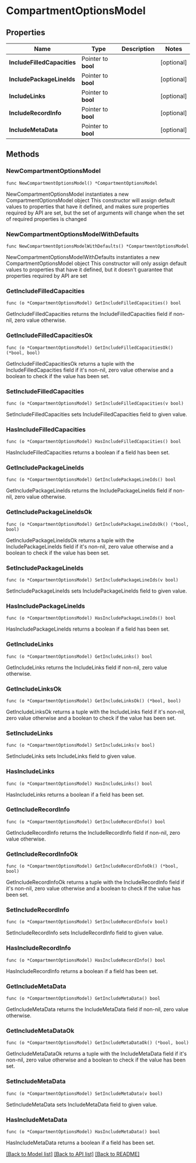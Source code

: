 # CompartmentOptionsModel

## Properties

Name | Type | Description | Notes
------------ | ------------- | ------------- | -------------
**IncludeFilledCapacities** | Pointer to **bool** |  | [optional] 
**IncludePackageLineIds** | Pointer to **bool** |  | [optional] 
**IncludeLinks** | Pointer to **bool** |  | [optional] 
**IncludeRecordInfo** | Pointer to **bool** |  | [optional] 
**IncludeMetaData** | Pointer to **bool** |  | [optional] 

## Methods

### NewCompartmentOptionsModel

`func NewCompartmentOptionsModel() *CompartmentOptionsModel`

NewCompartmentOptionsModel instantiates a new CompartmentOptionsModel object
This constructor will assign default values to properties that have it defined,
and makes sure properties required by API are set, but the set of arguments
will change when the set of required properties is changed

### NewCompartmentOptionsModelWithDefaults

`func NewCompartmentOptionsModelWithDefaults() *CompartmentOptionsModel`

NewCompartmentOptionsModelWithDefaults instantiates a new CompartmentOptionsModel object
This constructor will only assign default values to properties that have it defined,
but it doesn't guarantee that properties required by API are set

### GetIncludeFilledCapacities

`func (o *CompartmentOptionsModel) GetIncludeFilledCapacities() bool`

GetIncludeFilledCapacities returns the IncludeFilledCapacities field if non-nil, zero value otherwise.

### GetIncludeFilledCapacitiesOk

`func (o *CompartmentOptionsModel) GetIncludeFilledCapacitiesOk() (*bool, bool)`

GetIncludeFilledCapacitiesOk returns a tuple with the IncludeFilledCapacities field if it's non-nil, zero value otherwise
and a boolean to check if the value has been set.

### SetIncludeFilledCapacities

`func (o *CompartmentOptionsModel) SetIncludeFilledCapacities(v bool)`

SetIncludeFilledCapacities sets IncludeFilledCapacities field to given value.

### HasIncludeFilledCapacities

`func (o *CompartmentOptionsModel) HasIncludeFilledCapacities() bool`

HasIncludeFilledCapacities returns a boolean if a field has been set.

### GetIncludePackageLineIds

`func (o *CompartmentOptionsModel) GetIncludePackageLineIds() bool`

GetIncludePackageLineIds returns the IncludePackageLineIds field if non-nil, zero value otherwise.

### GetIncludePackageLineIdsOk

`func (o *CompartmentOptionsModel) GetIncludePackageLineIdsOk() (*bool, bool)`

GetIncludePackageLineIdsOk returns a tuple with the IncludePackageLineIds field if it's non-nil, zero value otherwise
and a boolean to check if the value has been set.

### SetIncludePackageLineIds

`func (o *CompartmentOptionsModel) SetIncludePackageLineIds(v bool)`

SetIncludePackageLineIds sets IncludePackageLineIds field to given value.

### HasIncludePackageLineIds

`func (o *CompartmentOptionsModel) HasIncludePackageLineIds() bool`

HasIncludePackageLineIds returns a boolean if a field has been set.

### GetIncludeLinks

`func (o *CompartmentOptionsModel) GetIncludeLinks() bool`

GetIncludeLinks returns the IncludeLinks field if non-nil, zero value otherwise.

### GetIncludeLinksOk

`func (o *CompartmentOptionsModel) GetIncludeLinksOk() (*bool, bool)`

GetIncludeLinksOk returns a tuple with the IncludeLinks field if it's non-nil, zero value otherwise
and a boolean to check if the value has been set.

### SetIncludeLinks

`func (o *CompartmentOptionsModel) SetIncludeLinks(v bool)`

SetIncludeLinks sets IncludeLinks field to given value.

### HasIncludeLinks

`func (o *CompartmentOptionsModel) HasIncludeLinks() bool`

HasIncludeLinks returns a boolean if a field has been set.

### GetIncludeRecordInfo

`func (o *CompartmentOptionsModel) GetIncludeRecordInfo() bool`

GetIncludeRecordInfo returns the IncludeRecordInfo field if non-nil, zero value otherwise.

### GetIncludeRecordInfoOk

`func (o *CompartmentOptionsModel) GetIncludeRecordInfoOk() (*bool, bool)`

GetIncludeRecordInfoOk returns a tuple with the IncludeRecordInfo field if it's non-nil, zero value otherwise
and a boolean to check if the value has been set.

### SetIncludeRecordInfo

`func (o *CompartmentOptionsModel) SetIncludeRecordInfo(v bool)`

SetIncludeRecordInfo sets IncludeRecordInfo field to given value.

### HasIncludeRecordInfo

`func (o *CompartmentOptionsModel) HasIncludeRecordInfo() bool`

HasIncludeRecordInfo returns a boolean if a field has been set.

### GetIncludeMetaData

`func (o *CompartmentOptionsModel) GetIncludeMetaData() bool`

GetIncludeMetaData returns the IncludeMetaData field if non-nil, zero value otherwise.

### GetIncludeMetaDataOk

`func (o *CompartmentOptionsModel) GetIncludeMetaDataOk() (*bool, bool)`

GetIncludeMetaDataOk returns a tuple with the IncludeMetaData field if it's non-nil, zero value otherwise
and a boolean to check if the value has been set.

### SetIncludeMetaData

`func (o *CompartmentOptionsModel) SetIncludeMetaData(v bool)`

SetIncludeMetaData sets IncludeMetaData field to given value.

### HasIncludeMetaData

`func (o *CompartmentOptionsModel) HasIncludeMetaData() bool`

HasIncludeMetaData returns a boolean if a field has been set.


[[Back to Model list]](../README.md#documentation-for-models) [[Back to API list]](../README.md#documentation-for-api-endpoints) [[Back to README]](../README.md)


